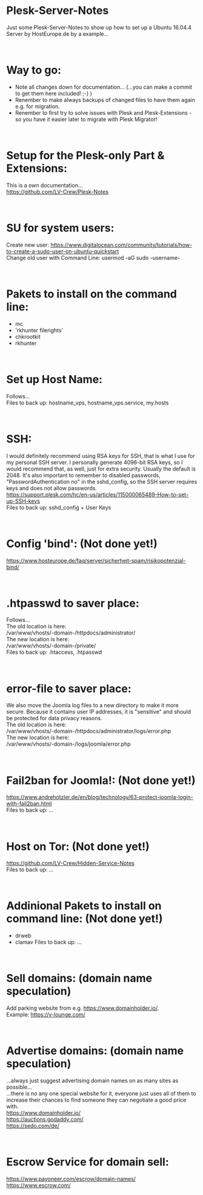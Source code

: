 # Plesk-Server-Notes
Just some Plesk-Server-Notes to show up how to set up a Ubuntu 16.04.4 Server by HostEurope.de by a example...  

<br>

# Way to go:  
- Note all changes down for documentation... (...you can make a commit to get them here included! ;-) )  
- Renember to make always backups of changed files to have them again e.g. for migration.  
- Renember to first try to solve issues with Plesk and Plesk-Extensions - so you have it easier later to migrate with Plesk Migrator!  

<br>

# Setup for the Plesk-only Part & Extensions:  
This is a own documentation...  
https://github.com/LV-Crew/Plesk-Notes  

<br>

# SU for system users:  
Create new user: https://www.digitalocean.com/community/tutorials/how-to-create-a-sudo-user-on-ubuntu-quickstart  
Change old user with Command Line: usermod -aG sudo -username-  

<br>

# Pakets to install on the command line:  
- mc
- 'rkhunter filerights'
- chkrootkit
- rkhunter

<br>

# Set up Host Name:  
Follows...  
Files to back up: hostname_vps, hostname_vps.service, my.hosts  

<br>

# SSH:  
I would definitely recommend using RSA keys for SSH, that is what I use for my personal SSH server. I personally generate 4096-bit RSA keys, so I would recommend that, as well, just for extra security. Usually the default is 2048. It's also important to remember to disabled passwords,  
"PasswordAuthentication no" in the sshd_config, so the SSH server requires keys and does not allow passwords.  
https://support.plesk.com/hc/en-us/articles/115000065489-How-to-set-up-SSH-keys  
Files to back up: sshd_config + User Keys  

<br>

# Config 'bind': (Not done yet!)  
https://www.hosteurope.de/faq/server/sicherheit-spam/risikopotenzial-bind/  

<br>

# .htpasswd to saver place:  
Follows...  
The old location is here:  
/var/www/vhosts/-domain-/httpdocs/administrator/  
The new location is here:  
/var/www/vhosts/-domain-/private/  
Files to back up: .htaccess, .htpasswd  

<br>

# error-file to saver place:  
We also move the Joomla log files to a new directory to make it more secure. Because it contains user IP addresses, it is "sensitive" and should be protected for data privacy reasons.  
The old location is here:  
/var/www/vhosts/-domain-/httpdocs/administrator/logs/error.php  
The new location is here:  
/var/www/vhosts/-domain-/logs/joomla/error.php  


<br>

# Fail2ban for Joomla!: (Not done yet!)  
https://www.andrehotzler.de/en/blog/technology/63-protect-joomla-login-with-fail2ban.html  
Files to back up: ...  

<br>

# Host on Tor: (Not done yet!)
https://github.com/LV-Crew/Hidden-Service-Notes  
Files to back up: ...  

<br>

# Addinional Pakets to install on command line: (Not done yet!)  
- drweb
- clamav
Files to back up: ...  

<br>

# Sell domains: (domain name speculation)  
Add parking website from e.g. https://www.domainholder.io/.  
Example: https://y-lounge.com/  

<br>

# Advertise domains: (domain name speculation)  
...always just suggest advertising domain names on as many sites as possible...  
...there is no any one special website for it, everyone just uses all of them to increase their chances to find someone they can negotiate a good price with.  
https://www.domainholder.io/  
https://auctions.godaddy.com/  
https://sedo.com/de/  

<br>

# Escrow Service for domain sell:  
https://www.payoneer.com/escrow/domain-names/  
https://www.escrow.com/  

